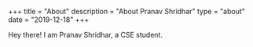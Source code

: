 +++
title = "About"
description = "About Pranav Shridhar"
type = "about"
date = "2019-12-18"
+++

Hey there! I am Pranav Shridhar, a CSE student.